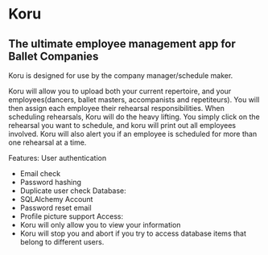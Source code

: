 # Koru

## The ultimate employee management app for Ballet Companies

Koru is designed for use by the company manager/schedule maker.


Koru will allow you to upload both your current repertoire, and your employees(dancers, ballet masters, accompanists and repetiteurs).
You will then assign each employee their rehearsal responsibilities. When scheduling rehearsals, Koru will do the heavy lifting. You simply click on the rehearsal you want to schedule,
and koru will print out all employees involved. Koru will also alert you if an employee is scheduled for more than one rehearsal at a time.

Features:
User authentication
* Email check
* Password hashing
* Duplicate user check
Database:
* SQLAlchemy 
Account
* Password reset email
* Profile picture support
Access:
* Koru will only allow you to view your information
* Koru will stop you and abort if you try to access database items that belong to different users.